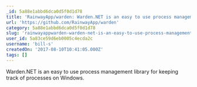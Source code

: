 ```yaml
---
_id: 5a88e1abbd6dca0d5f0d1d78
title: 'RainwayApp/warden: Warden.NET is an easy to use process management library for keeping track of processes on Windows.'
url: 'https://github.com/RainwayApp/warden'
category: 5a88e1abbd6dca0d5f0d1d78
slug: 'rainwayappwarden-warden-net-is-an-easy-to-use-process-management-library-for-keeping-track-of-proce'
user_id: 5a83ce59d6eb0005c4ecda2c
username: 'bill-s'
createdOn: '2017-08-10T10:41:05.000Z'
tags: []
---
```


Warden.NET is an easy to use process management library for keeping track of processes on Windows.

